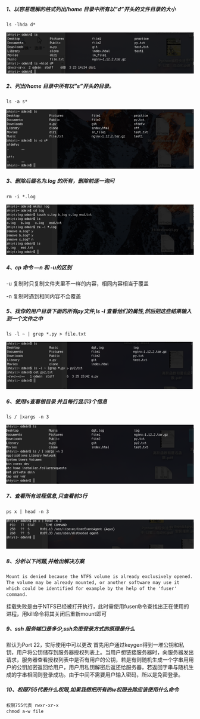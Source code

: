 ##### 1、以容易理解的格式列出/home 目录中所有以”d”开头的文件目录的大小

```
ls -lhda d*
```
<img src="./图片1.png" />



##### 2、列出/home 目录中所有以”s”开头的目录。
```
ls -a s*
```
<img src="./图片2.png" />



##### 3、删除后缀名为.log 的所有，删除前逐一询问
```
rm -i *.log
```
<img src="./图片3.png" />



##### 4、cp 命令 —n 和 -u的区别

-u 复制时只复制文件夹里不一样的内容，相同内容相当于覆盖

-n 复制时遇到相同内容不会覆盖

##### 5、找你的用户目录下面的所有py文件,ls -l 查看他们的属性,然后把这些结果输入到一个文件之中 
```
ls -l ~ | grep *.py > file.txt
```
<img src="./图片4.png" />



##### 6、使用ls查看根目录 并且每行显示3个信息
```
ls / |xargs -n 3
```
<img src="./图片5.png" />



##### 7、查看所有进程信息,只查看前3行
```
ps x | head -n 3
```
<img src="./图片6.png" />


##### 8、分析以下问题,并给出解决方案

```
Mount is denied because the NTFS volume is already exclusively opened.
The volume may be already mounted, or another software may use it which could be identified for example by the help of the 'fuser' command.
```



挂载失败是由于NTFS已经被打开执行，此时需使用fuser命令查找出正在使用的进程，用kill命令将其关闭后重新mount即可

##### 9、ssh 服务端口是多少,ssh免密登录方式的原理是什么
默认为Port 22，实际使用中可以更改
首先用户通过keygen得到一堆公钥和私钥，用户将公钥储存到服务器授权列表上。当用户想链接服务器时，向服务器发出请求，服务器查看授权列表中是否有用户的公钥，若是有则随机生成一个字串用用户的公钥加密返回给用户，用户用私钥解密后返还给服务器，若返回字串与随机生成的字串相同则登录成功。由于中间不需要用户输入密码，所以是免密登录。

##### 10、权限755代表什么权限,如果我想把所有的w权限去除应该使用什么命令
```
权限755代表 rwxr-xr-x
chmod a-w file
```
